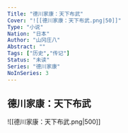 ```yaml
---
Title: "德川家康：天下布武"
Cover: "![[德川家康：天下布武.png|50]]"
Type: "小说"
Nation: "日本"
Author: "山冈庄八"
Abstract: ""
Tags: ["历史","传记"]
Status: "未读"
Series: "德川家康"
NoInSeries: 3
---
```

## 德川家康：天下布武
![[德川家康：天下布武.png|500]]
